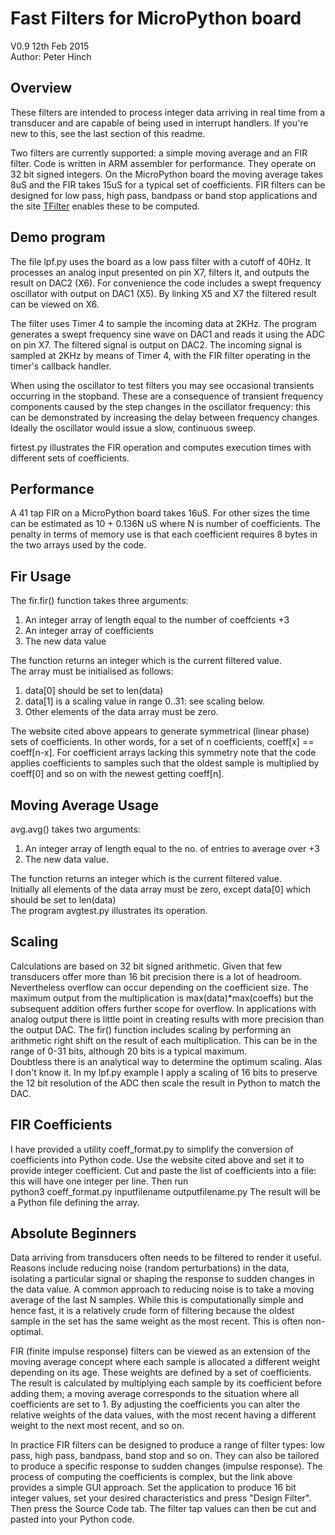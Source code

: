 Fast Filters for MicroPython board
=====================================

V0.9 12th Feb 2015  
Author: Peter Hinch

Overview
--------

These filters are intended to process integer data arriving in real time from a transducer and are capable of being used in interrupt handlers. If you're new to this, see the last section of this readme.

Two filters are currently supported: a simple moving average and an FIR filter. Code is written in ARM assembler for performance. They operate on 32 bit signed integers. On the MicroPython board the moving average takes 8uS and the FIR takes 15uS for a typical set of coefficients. FIR filters can be designed for low pass, high pass, bandpass or band stop applications and the site [TFilter](http://t-filter.appspot.com/fir/index.html) enables these to be computed.

Demo program
------------

The file lpf.py uses the board as a low pass filter with a cutoff of 40Hz. It processes an analog input presented on pin X7, filters it, and outputs the result on DAC2 (X6). For convenience the code includes a swept frequency oscillator with output on DAC1 (X5). By linking X5 and X7 the filtered result can be viewed on X6.

The filter uses Timer 4 to sample the incoming data at 2KHz.
The program generates a swept frequency sine wave on DAC1 and reads it using the ADC on pin X7. The filtered signal is output on DAC2. The incoming signal is sampled at 2KHz by means of Timer 4, with the FIR filter operating in the timer's callback handler.

When using the oscillator to test filters you may see occasional transients occurring in the stopband. These are a consequence of transient frequency components caused by the step changes in the oscillator frequency: this can be demonstrated by increasing the delay between frequency changes. Ideally the oscillator would issue a slow, continuous sweep.

firtest.py illustrates the FIR operation and computes execution times with different sets of coefficients.

Performance
-----------

A 41 tap FIR on a MicroPython board takes 16uS. For other sizes the time can be estimated as 10 + 0.136N uS where N is number of coefficients. The penalty in terms of memory use is that each coefficient requires 8 bytes in the two arrays used by the code.

Fir Usage
---------

The fir.fir() function takes three arguments:
 1. An integer array of length equal to the number of coeffcients +3
 2. An integer array of coefficients
 3. The new data value
 
The function returns an integer which is the current filtered value.  
The array must be initialised as follows:
 1. data[0] should be set to len(data)
 2. data[1] is a scaling value in range 0..31: see scaling below.
 3. Other elements of the data array must be zero.
 
The website cited above appears to generate symmetrical (linear phase) sets of coefficients. In other words, for a set of n coefficients, coeff[x] == coeff[n-x]. For coefficient arrays lacking this symmetry note that the code applies coefficients to samples such that the oldest sample is multiplied by coeff[0] and so on with the newest getting coeff[n].

Moving Average Usage
--------------------

avg.avg() takes two arguments:
 1. An integer array of length equal to the no. of entries to average over +3
 2. The new data value.

The function returns an integer which is the current filtered value.  
Initially all elements of the data array must be zero, except data[0] which should be set to len(data)  
The program avgtest.py illustrates its operation.

Scaling
-------

Calculations are based on 32 bit signed arithmetic. Given that few transducers offer more than 16 bit precision there is a lot of headroom. Nevertheless overflow can occur depending on the coefficient size. The maximum output from the multiplication is max(data)*max(coeffs) but the subsequent addition offers further scope for overflow. In applications with analog output there is little point in creating results with more precision than the output DAC. The fir() function includes scaling by performing an arithmetic right shift on the result of each multiplication. This can be in the range of 0-31 bits, although 20 bits is a typical maximum.  
Doubtless there is an analytical way to determine the optimum scaling. Alas I don't know it. In my lpf.py example I apply a scaling of 16 bits to preserve the 12 bit resolution of the ADC then scale the result in Python to match the DAC.

FIR Coefficients
----------------

I have provided a utility coeff_format.py to simplify the conversion of coefficients into Python code. Use the website cited above and set it to provide integer coefficient. Cut and paste the list of coefficients into a file: this will have one integer per line. Then run  
python3 coeff_format.py inputfilename outputfilename.py 
The result will be a Python file defining the array.

Absolute Beginners
------------------

Data arriving from transducers often needs to be filtered to render it useful. Reasons include reducing noise (random perturbations) in the data, isolating a particular signal or shaping the response to sudden changes in the data value. A common approach to reducing noise is to take a moving average of the last N samples. While this is computationally simple and hence fast, it is a relatively crude form of filtering because the oldest sample in the set has the same weight as the most recent. This is often non-optimal.

FIR (finite impulse response) filters can be viewed as an extension of the moving average concept where each sample is allocated a different weight depending on its age. These weights are defined by a set of coefficients. The result is calculated by multiplying each sample by its coefficient before adding them; a moving average corresponds to the situation where all coefficients are set to 1. By adjusting the coefficients you can alter the relative weights of the data values, with the most recent having a different weight to the next most recent, and so on.

In practice FIR filters can be designed to produce a range of filter types: low pass, high pass, bandpass, band stop and so on. They can also be tailored to produce a specific response to sudden changes (impulse response). The process of computing the coefficients is complex, but the link above provides a simple GUI approach. Set the application to produce 16 bit integer values, set your desired characteristics and press "Design Filter". Then press the Source Code tab. The filter tap values can then be cut and pasted into your Python code.


